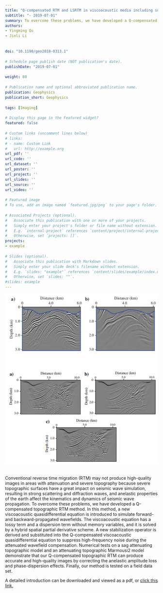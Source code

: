 ```yaml
---
title: "Q-compensated RTM and LSRTM in viscoacoustic media including surface topography"
subtitle: "- 2019-07-01"
summary: To overcome these problems, we have developed a Q-compensated topographic RTM method. In this method, a new viscoacoustic quasidifferential equation is introduced to simulate forward- and backward-propagated wavefields. 
authors:
- Yingming Qu
- Jinli Li


doi: "10.1190/geo2018-0313.1"

# Schedule page publish date (NOT publication's date).
publishDate: "2019-07-01"

weight: 80

# Publication name and optional abbreviated publication name.
publication: Geophysics
publication_short: Geophysics 

tags: [Imaging]

# Display this page in the Featured widget?
featured: false

# Custom links (uncomment lines below)
# links:
# - name: Custom Link
#   url: http://example.org
url_pdf: ''
url_code: ''
url_dataset: ''
url_poster: ''
url_project: ''
url_slides: ''
url_source: ''
url_video: ''

# Featured image
# To use, add an image named `featured.jpg/png` to your page's folder. 

# Associated Projects (optional).
#   Associate this publication with one or more of your projects.
#   Simply enter your project's folder or file name without extension.
#   E.g. `internal-project` references `content/project/internal-project/index.md`.
#   Otherwise, set `projects: []`.
projects:
- example

# Slides (optional).
#   Associate this publication with Markdown slides.
#   Simply enter your slide deck's filename without extension.
#   E.g. `slides: "example"` references `content/slides/example/index.md`.
#   Otherwise, set `slides: ""`.
#slides: example
---
```


<div style="text-align: center;">
  <img src="./Q-compensated RTM and LSRTM in viscoacoustic media including surface topography.assets/image.png" alt="Image Alt Text" style="max-width: 100%; height: auto;">
</div>
<br />

Conventional reverse time migration (RTM) may not produce high-quality images in areas with attenuation and severe topography because severe topographic surfaces have a great impact on seismic wave simulation, resulting in strong scattering and diffraction waves, and anelastic properties of the earth affect the kinematics and dynamics of seismic wave propagation. To overcome these problems, we have developed a Q-compensated topographic RTM method. In this method, a new viscoacoustic quasidifferential equation is introduced to simulate forward- and backward-propagated wavefields. The viscoacoustic equation has a lossy term and a dispersion term without memory variables, and it is solved by a hybrid spatial partial derivative scheme. A new stabilization operator is derived and substituted into the Q-compensated viscoacoustic quasidifferential equation to suppress high-frequency noise during the attenuated wavefield compensation. Numerical tests on a sag attenuating topographic model and an attenuating topographic Marmousi2 model demonstrate that our Q-compensated topographic RTM can produce accurate and high-quality images by correcting the anelastic amplitude loss and phase-dispersion effects. Finally, our method is tested on a field data set.


A detailed introduction can be downloaded and viewed as a pdf, or [click this link.](https://library.seg.org/doi/10.1190/geo2018-0313.1)